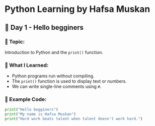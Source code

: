 # Python Learning by Hafsa Muskan

## 📅 Day 1 - Hello begginers

### 🔹 Topic:
Introduction to Python and the `print()` function.

### 🔹 What I Learned:
- Python programs run without compiling.
- The `print()` function is used to display text or numbers.
- We can write single-line comments using `#`.

### 🔹 Example Code:
```python
print("Hello begginers")
print("My name is Hafsa Muskan")
print("Hard work beats talent when talent doesn't work hard.")
